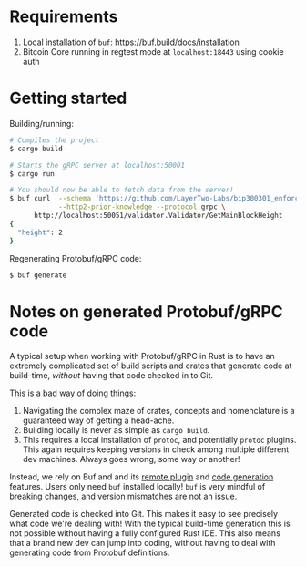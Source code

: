 # Requirements

1. Local installation of `buf`: https://buf.build/docs/installation
1. Bitcoin Core running in regtest mode at `localhost:18443` using cookie auth

# Getting started

Building/running:

```bash
# Compiles the project
$ cargo build

# Starts the gRPC server at localhost:50001
$ cargo run

# You should now be able to fetch data from the server!
$ buf curl  --schema 'https://github.com/LayerTwo-Labs/bip300301_enforcer_proto.git' \
            --http2-prior-knowledge --protocol grpc \
      http://localhost:50051/validator.Validator/GetMainBlockHeight
{
  "height": 2
}
```

Regenerating Protobuf/gRPC code:

```bash
$ buf generate 
```

# Notes on generated Protobuf/gRPC code

A typical setup when working with Protobuf/gRPC in Rust is to have an extremely
complicated set of build scripts and crates that generate code at build-time,
_without_ having that code checked in to Git.

This is a bad way of doing things:

1. Navigating the complex maze of crates, concepts and nomenclature is a
   guaranteed way of getting a head-ache.
1. Building locally is never as simple as `cargo build`.
1. This requires a local installation of `protoc`, and potentially `protoc`
   plugins. This again requires keeping versions in check among multiple
   different dev machines. Always goes wrong, some way or another!

Instead, we rely on Buf and and its
[remote plugin](https://buf.build/docs/generate/remote-plugins) and
[code generation](https://buf.build/docs/generate/remote-plugins) features.
Users only need `buf` installed locally! `buf` is very mindful of breaking
changes, and version mismatches are not an issue.

Generated code is checked into Git. This makes it easy to see precisely what
code we're dealing with! With the typical build-time generation this is not
possible without having a fully configured Rust IDE. This also means that a
brand new dev can jump into coding, without having to deal with generating code
from Protobuf definitions.
